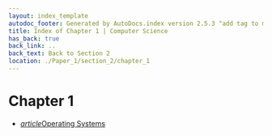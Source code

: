```yaml
---
layout: index_template
autodoc_footer: Generated by AutoDocs.index version 2.5.3 "add tag to make &lt;base&gt; work" ⓒ Starwort, 2020
title: Index of Chapter 1 | Computer Science
has_back: true
back_link: ..
back_text: Back to Section 2
location: ./Paper_1/section_2/chapter_1
---
```


# **Chapter 1**

- <a href='./operating_systems.html'><i title='MD file' class="material-icons">article</i>Operating Systems</a>
